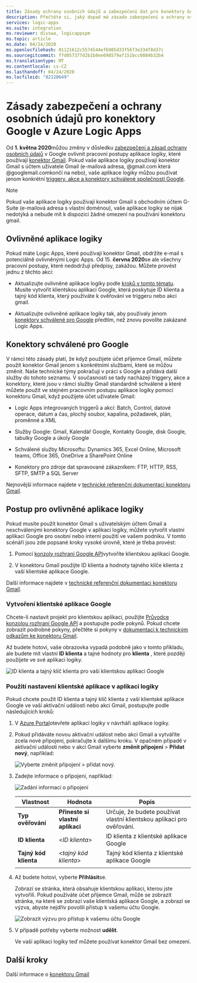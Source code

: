 ```yaml
---
title: Zásady ochrany osobních údajů a zabezpečení dat pro konektory Google
description: Přečtěte si, jaký dopad má zásada zabezpečení a ochrany osobních údajů Google na konektorech Google, jako je například Gmail, v Azure Logic Apps
services: logic-apps
ms.suite: integration
ms.reviewer: divswa, logicappspm
ms.topic: article
ms.date: 04/24/2020
ms.openlocfilehash: 01121612c5574544ef6985d33f56f3e334f8d37c
ms.sourcegitcommit: f7d057377d2b1b8ee698579af151bcc0884b32b4
ms.translationtype: MT
ms.contentlocale: cs-CZ
ms.lasthandoff: 04/24/2020
ms.locfileid: "82120649"
---
```

# <a name="data-security-and-privacy-policies-for-google-connectors-in-azure-logic-apps"></a>Zásady zabezpečení a ochrany osobních údajů pro konektory Google v Azure Logic Apps

Od **1. května 2020**můžou změny v důsledku [zabezpečení a zásad ochrany osobních údajů](https://www.blog.google/technology/safety-security/project-strobe/) v Google ovlivnit pracovní postupy aplikace logiky, které používají [konektor Gmail](https://docs.microsoft.com/connectors/gmail/). Pokud vaše aplikace logiky používají konektor Gmail s účtem uživatele Gmail (e-mailová adresa, @gmail.com která @googlemail.comkončí na nebo), vaše aplikace logiky můžou používat jenom konkrétní [triggery, akce a konektory schválené společností Google](#approved-connectors). 

> [!NOTE]
> Pokud vaše aplikace logiky používají konektor Gmail s obchodním účtem G-Suite (e-mailová adresa s vlastní doménou), vaše aplikace logiky se nijak nedotýká a nebude mít k dispozici žádné omezení na používání konektoru gmail.

## <a name="affected-logic-apps"></a>Ovlivněné aplikace logiky

Pokud máte Logic Apps, které používají konektor Gmail, obdržíte e-mail s potenciálně ovlivněnými Logic Apps. Od 15. **června 2020**se ale všechny pracovní postupy, které nedodržují předpisy, zakážou. Můžete provést jednu z těchto akcí:

* Aktualizujte ovlivněné aplikace logiky podle [kroků v tomto tématu](#update-affected-workflows). Musíte vytvořit klientskou aplikaci Google, která poskytuje ID klienta a tajný kód klienta, který používáte k ověřování ve triggeru nebo akci gmail.

* Aktualizujte ovlivněné aplikace logiky tak, aby používaly jenom [konektory schválené pro Google](#approved-connectors) předtím, než znovu povolíte zakázané Logic Apps.

<a name="approved-connectors"></a>

## <a name="google-approved-connectors"></a>Konektory schválené pro Google

V rámci této zásady platí, že když použijete účet příjemce Gmail, můžete použít konektor Gmail jenom s konkrétními službami, které se můžou změnit. Naše technické týmy pokračují v práci s Google a přidává další služby do tohoto seznamu. V současnosti se tady nacházejí triggery, akce a konektory, které jsou v rámci služby Gmail standardně schválené a které můžete použít ve stejném pracovním postupu aplikace logiky pomocí konektoru Gmail, když použijete účet uživatele Gmail:

* Logic Apps integrovaných triggerů a akcí: Batch, Control, datové operace, datum a čas, plochý soubor, kapalina, požadavek, plán, proměnné a XML

* Služby Google: Gmail, Kalendář Google, Kontakty Google, disk Google, tabulky Google a úkoly Google

* Schválené služby Microsoftu: Dynamics 365, Excel Online, Microsoft teams, Office 365, OneDrive a SharePoint Online

* Konektory pro zdroje dat spravované zákazníkem: FTP, HTTP, RSS, SFTP, SMTP a SQL Server

Nejnovější informace najdete v [technické referenční dokumentaci konektoru Gmail](https://docs.microsoft.com/connectors/gmail/).

<a name="update-affected-workflows"></a>

## <a name="steps-for-affected-logic-apps"></a>Postup pro ovlivněné aplikace logiky

Pokud musíte použít konektor Gmail s uživatelským účtem Gmail a neschválenými konektory Google v aplikaci logiky, můžete vytvořit vlastní aplikaci Google pro osobní nebo interní použití ve vašem podniku. V tomto scénáři jsou zde popsané kroky vysoké úrovně, které je třeba provést:

1. Pomocí [konzoly rozhraní Google API](https://console.developers.google.com)vytvoříte klientskou aplikaci Google.

1. V konektoru Gmail použijte ID klienta a hodnoty tajného klíče klienta z vaší klientské aplikace Google.

Další informace najdete v [technické referenční dokumentaci konektoru Gmail](https://docs.microsoft.com/connectors/gmail/#authentication-and-bring-your-own-application).

### <a name="create-google-client-app"></a>Vytvoření klientské aplikace Google

Chcete-li nastavit projekt pro klientskou aplikaci, použijte [Průvodce konzolou rozhraní Google API](https://console.developers.google.com/start/api?id=gmail&credential=client_key) a postupujte podle pokynů. Pokud chcete zobrazit podrobné pokyny, přečtěte si pokyny v [dokumentaci k technickým odkazům ke konektoru Gmail](https://docs.microsoft.com/connectors/gmail/#authentication-and-bring-your-own-application).

Až budete hotovi, vaše obrazovka vypadá podobně jako v tomto příkladu, ale budete mít vlastní **ID klienta** a tajné hodnoty pro **klienta** , které později použijete ve své aplikaci logiky.

![ID klienta a tajný klíč klienta pro vaši klientskou aplikaci Google](./media/connectors-google-data-security-privacy-policy/google-api-console.png)

### <a name="use-client-app-settings-in-logic-app"></a>Použití nastavení klientské aplikace v aplikaci logiky

Pokud chcete použít ID klienta a tajný klíč klienta z vaší klientské aplikace Google ve vaší aktivační události nebo akci Gmail, postupujte podle následujících kroků:

1. V [Azure Portal](https://portal.azure.com)otevřete aplikaci logiky v návrháři aplikace logiky.

1. Pokud přidáváte novou aktivační událost nebo akci Gmail a vytváříte zcela nové připojení, pokračujte k dalšímu kroku. V opačném případě v aktivační události nebo v akci Gmail vyberte **změnit připojení** > **Přidat nový**, například:

   ![Vyberte změnit připojení > přidat nový.](./media/connectors-google-data-security-privacy-policy/change-gmail-connection.png)

1. Zadejte informace o připojení, například:

   ![Zadání informací o připojení](./media/connectors-google-data-security-privacy-policy/authentication-type-bring-your-own.png)

   | Vlastnost | Hodnota | Popis |
   |----------|-------|-------------|
   | **Typ ověřování** | **Přineste si vlastní aplikaci** | Určuje, že budete používat vlastní klientskou aplikaci pro ověřování. |
   | **ID klienta** | <*ID klienta*> | ID klienta z klientské aplikace Google |
   | **Tajný kód klienta** | <*tajný kód klienta*> | Tajný kód klienta z klientské aplikace Google |
   ||||

1. Až budete hotovi, vyberte **Přihlásit**se.

   Zobrazí se stránka, která obsahuje klientskou aplikaci, kterou jste vytvořili. Pokud používáte účet příjemce Gmail, může se zobrazit stránka, na které se zobrazí vaše klientská aplikace Google, a zobrazí se výzva, abyste nejdřív povolili přístup k vašemu účtu Google.

   ![Zobrazit výzvu pro přístup k vašemu účtu Google](./media/connectors-google-data-security-privacy-policy/allow-access-authorized-domain.png)

1. V případě potřeby vyberte možnost **udělit**.

   Ve vaší aplikaci logiky teď můžete používat konektor Gmail bez omezení.

## <a name="next-steps"></a>Další kroky

Další informace o [konektoru Gmail](https://docs.microsoft.com/connectors/gmail/)